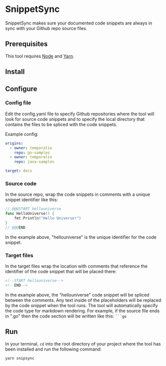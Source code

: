 # SnippetSync

SnippetSync makes sure your documented code snippets are always in sync with your Github repo source files.

## Prerequisites

This tool requires [Node](https://nodejs.org/) and [Yarn](https://yarnpkg.com/).

## Install

<TODO>

## Configure

### Config file

Edit the config.yaml file to specify Github repositories where the tool will look for source code snippets and to specify the local directory that contains the files to be spliced with the code snippets.

Example config:

```yaml
origins:
  - owner: temporalio
    repo: go-samples
  - owner: temporalio
    repo: java-samples

target: docs
```

### Source code

In the source repo, wrap the code snippets in comments with a unique snippet identifier like this:

```go
// @@@START hellouniverse
func HelloUniverse() {
	fmt.Println("Hello Universe!")
}
// @@@END
```

In the example above, "hellouniverse" is the unique identifier for the code snippet.

### Target files

In the target files wrap the location with comments that reference the identifier of the code snippet that will be placed there:

```md
<!--START hellouniverse-->
<!--END-->
```

In the example above, the "hellouniverse" code snippet will be spliced between the comments. Any text inside of the placeholders will be replaced by the code snippet when the tool runs. The tool will automatically specify the code type for markdown rendering. For example, if the source file ends in ".go" then the code section will be written like this: `` ```go ``

## Run

In your terminal, `cd` into the root directory of your project where the tool has been installed and run the following command:

```bash
yarn snipsync
```
